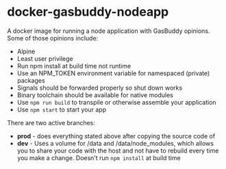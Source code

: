 # docker-gasbuddy-nodeapp
A docker image for running a node application with GasBuddy opinions. Some of those opinions include:

* Alpine
* Least user privilege
* Run npm install at build time not runtime
* Use an NPM_TOKEN environment variable for namespaced (private) packages
* Signals should be forwarded properly so shut down works
* Binary toolchain should be available for native modules
* Use ```npm run build``` to transpile or otherwise assemble your application
* Use ```npm start``` to start your app

There are two active branches:

* **prod** - does everything stated above after copying the source code of
* **dev** - Uses a volume for /data and /data/node_modules, which allows you to share your code with the host and not have to rebuild every time you make a change. Doesn't run ```npm install``` at build time
